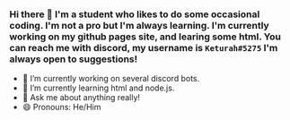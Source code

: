 ### Hi there 👋 I'm a student who likes to do some occasional coding. I'm not a pro but I'm always learning. I'm currently working on my github pages site, and learing some html. You can reach me with discord, my username is `Keturah#5275` I'm always open to suggestions! 



- 🔭 I’m currently working on several discord bots.
- 🌱 I’m currently learning html and node.js.
- 💬 Ask me about anything really!
- 😄 Pronouns: He/Him


